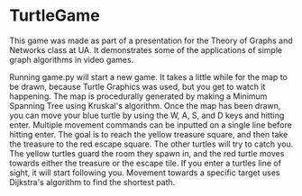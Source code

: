 # TurtleGame
This game was made as part of a presentation for the Theory of Graphs and Networks class at UA. It demonstrates some of the applications of simple graph algorithms in video games.

Running game.py will start a new game. It takes a little while for the map to be drawn, because Turtle Graphics was used, but you get to watch it happening. The map is procedurally generated by making a Minimum Spanning Tree using Kruskal's algorithm. Once the map has been drawn, you can move your blue turtle by using the W, A, S, and D keys and hitting enter. Multiple movement commands can be inputted on a single line before hitting enter. The goal is to reach the yellow treasure square, and then take the treasure to the red escape square. The other turtles will try to catch you. The yellow turtles guard the room they spawn in, and the red turtle moves towards either the treasure or the escape tile. If you enter a turtles line of sight, it will start following you. Movement towards a specific target uses Dijkstra's algorithm to find the shortest path. 
